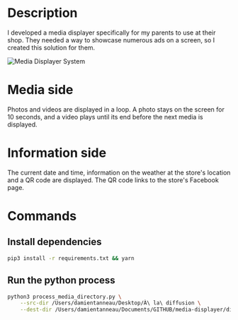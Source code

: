 # Description

I developed a media displayer specifically for my parents to use at their shop. They needed a way to showcase numerous ads on a screen, so I created this solution for them.

![Media Displayer System](sneak-peek.png)

# Media side

Photos and videos are displayed in a loop. A photo stays on the screen for 10 seconds, and a video plays until its end before the next media is displayed.

# Information side

The current date and time, information on the weather at the store's location and a QR code are displayed. The QR code links to the store's Facebook page.

# Commands

## Install dependencies

```bash
pip3 install -r requirements.txt && yarn
```

## Run the python process

```bash
python3 process_media_directory.py \
    --src-dir /Users/damientanneau/Desktop/À\ la\ diffusion \
    --dest-dir /Users/damientanneau/Documents/GITHUB/media-displayer/dist
```
